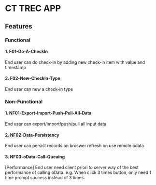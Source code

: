 # CT TREC APP

## Features

### Functional

#### 1. F01-Do-A-CheckIn
End user can do check-in by adding new check-in item with value and timestamp

#### 2. F02-New-CheckIn-Type
End user can new a check-in type

### Non-Functional

#### 1. NF01-Export-Import-Push-Pull-All-Data
End user can export/import/push/pull all input data

#### 2. NF02-Data-Persistency
End user can persist records on broswer refresh on use remote odata

#### 3. NF03-oData-Call-Queuing 
[Performance] End user need client priori to server way of the best performance of calling oData. e.g. When click 3 times button, only need 1 time prompt success instead of 3 times.
